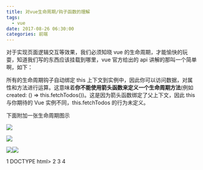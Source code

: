 ```yaml
---
title: 对vue生命周期/钩子函数的理解
tags:
  - vue
date: 2017-08-26 06:30:00
categories: 前端
---
```


对于实现页面逻辑交互等效果，我们必须知晓 vue 的生命周期，才能愉快的玩耍，知道我们写的东西应该挂载到哪里，vue 官方给出的 api 讲解的那叫一个简单啊，如下：

所有的生命周期钩子自动绑定 this 上下文到实例中，因此你可以访问数据，对属性和方法进行运算。这意味着**你不能使用箭头函数来定义一个生命周期方法**(例如 created: () => this.fetchTodos())。这是因为箭头函数绑定了父上下文，因此 this 与你期待的 Vue 实例不同，this.fetchTodos 的行为未定义。

下面附加一张生命周期图示

![](//upload-images.jianshu.io/upload_images/2615941-444e7f8762fd0ef3.png?imageMogr2/auto-orient/strip%7CimageView2/2/w/1240)

![](http://www.jixiaokang.com/wp-content/uploads/2018/05/1213869-20170826142620121-2040456715.png)

![](http://www.jixiaokang.com/wp-content/uploads/2018/05/ContractedBlock-1.gif)![](http://www.jixiaokang.com/wp-content/uploads/2018/05/ExpandedBlockStart-1.gif)

1 DOCTYPE html>
2 <html>
3 <head>
4 <title>title>
5 <meta charset="utf-8">
6 <script type="text/javascript" src="https://cdn.jsdelivr.net/vue/2.1.3/vue.js">script>
7 head>
8 <body>
9
10 <div id="app">
11 <p>{ { message }}p>
12 div>
13
14 <script type="text/javascript">
15 var app = new Vue({ 16 el: '#app', 17 data: { 18 message: "this is a test"
19 }, 20 beforeCreate: function () { 21 console.group('beforeCreate 创建前状态===============》'); 22 console.log("%c%s", "color:red", "el : " + this.$el); //undefined
23             console.log("%c%s", "color:red", "data   : " + this.$data); //undefined
24 console.log("%c%s", "color:red", "message: " + this.message) 25 }, 26 created: function () { 27 console.group('created 创建完毕状态===============》'); 28 console.log("%c%s", "color:red", "el : " + this.$el); //undefined
29             console.log("%c%s", "color:red", "data   : " + this.$data); //已被初始化
30 console.log("%c%s", "color:red", "message: " + this.message); //已被初始化
31 }, 32 beforeMount: function () { 33 console.group('beforeMount 挂载前状态===============》'); 34 console.log("%c%s", "color:red", "el : " + (this.$el)); //已被初始化
35             console.log(this.$el); 36 console.log("%c%s", "color:red", "data : " + this.$data); //已被初始化
37             console.log("%c%s", "color:red", "message: " + this.message); //已被初始化
38 }, 39 mounted: function () { 40             console.group('mounted 挂载结束状态===============》'); 41             console.log("%c%s", "color:red", "el     : " + this.$el); //已被初始化
42 console.log(this.$el); 43             console.log("%c%s", "color:red", "data   : " + this.$data); //已被初始化
44 console.log("%c%s", "color:red", "message: " + this.message); //已被初始化
45 }, 46 beforeUpdate: function () { 47 console.group('beforeUpdate 更新前状态===============》'); 48 console.log("%c%s", "color:red", "el : " + this.$el); 49             console.log(this.$el); 50 console.log("%c%s", "color:red", "data : " + this.$data); 51             console.log("%c%s", "color:red", "message: " + this.message); 52 }, 53 updated: function () { 54             console.group('updated 更新完成状态===============》'); 55             console.log("%c%s", "color:red", "el     : " + this.$el); 56 console.log(this.$el); 57             console.log("%c%s", "color:red", "data   : " + this.$data); 58 console.log("%c%s", "color:red", "message: " + this.message); 59 }, 60 beforeDestroy: function () { 61 console.group('beforeDestroy 销毁前状态===============》'); 62 console.log("%c%s", "color:red", "el : " + this.$el); 63             console.log(this.$el); 64 console.log("%c%s", "color:red", "data : " + this.$data); 65             console.log("%c%s", "color:red", "message: " + this.message); 66 }, 67 destroyed: function () { 68             console.group('destroyed 销毁完成状态===============》'); 69             console.log("%c%s", "color:red", "el     : " + this.$el); 70 console.log(this.$el); 71             console.log("%c%s", "color:red", "data   : " + this.$data); 72 console.log("%c%s", "color:red", "message: " + this.message) 73 } 74 }) 75 script>
76 body>
77 html>

生命周期

1.  [beforeCreate](https://cn.vuejs.org/v2/api/#beforeCreate)
2.  [created](https://cn.vuejs.org/v2/api/#created)
3.  [beforeMount](https://cn.vuejs.org/v2/api/#beforeMount)
4.  [mounted](https://cn.vuejs.org/v2/api/#mounted)
5.  [beforeUpdate](https://cn.vuejs.org/v2/api/#beforeUpdate)
6.  [updated](https://cn.vuejs.org/v2/api/#updated)
7.  [activated](https://cn.vuejs.org/v2/api/#activated)
8.  [deactivated](https://cn.vuejs.org/v2/api/#deactivated)
9.  [beforeDestroy](https://cn.vuejs.org/v2/api/#beforeDestroy)
10. [destroyed](https://cn.vuejs.org/v2/api/#destroyed)

### 详解：

1.  `beforeCreate`  
    **官方说明：**在实例初始化之后，数据观测(data observer) 和 event/watcher 事件配置之前被调用。  
    **解释：**这个时期，this 变量还不能使用，在 data 下的数据，和 methods 下的方法，watcher 中的事件都不能获得到；

         beforeCreate() {
           console.log(this.page); // undefined
           console.log{this.showPage); // undefined
         },
         data() {
           return {
             page: 123
           }
         },
         methods: {
           showPage() {
             console.log(this.page);
           }
         }

2.  `created`  
    **官方说明：**实例已经创建完成之后被调用。在这一步，实例已完成以下的配置：数据观测(data observer)，属性和方法的运算， watch/event 事件回调。然而，挂载阶段还没开始，\$el 属性目前不可见。  
    **解释说明：** 这个时候可以操作 vue 实例中的数据和各种方法，但是还不能对"dom"节点进行操作；

         created() {
           console.log(this.page); // 123
           console.log{this.showPage); // ...
           $('select').select2(); // jQuery插件需要操作相关dom，不会起作用
         },
         data() {
           return {
             page: 123
           }
         },
         methods: {
           showPage() {
             console.log(this.page);
           }
         }

3.  `beforeMounte`  
    **官方说明：**在挂载开始之前被调用：相关的 render 函数首次被调用。

4.  `mounted`  
    **官方说明：**`el` 被新创建的 `vm.$el` 替换，并挂载到实例上去之后调用该钩子。如果`root`实例挂载了一个文档内元素，当 `mounted` 被调用时 `vm.$el` 也在文档内。  
    **解释说明：**挂载完毕，这时`dom`节点被渲染到文档内，一些需要`dom`的操作在此时才能正常进行

         mounted() {
           $('select').select2(); // jQuery插件可以正常使用
         },

这时初始化插件没有问题，插件能正常运行，但是这并不代表万事大吉；下面思考一个问题：

![select2](//upload-images.jianshu.io/upload_images/2480162-963129596d325d26.png?imageMogr2/auto-orient/strip%7CimageView2/2/w/1240)

select2

图中的`select`的`option`都是通过异步请求得到的，然后通过`v-for`渲染进去，到此一切看起来很正常。**还有一个需求**是当页面刷新后要保留上次一查询的条件。我通过`vue-router`来给`select`指定一个默认选项；

那么问题就来了，`option`的获得是一个异步请求，那这个请求完成的时刻和`mounted`的顺序是什么？如果`mounted`在请求成功之前执行，那将很遗憾——默认选项会设置失败

![option有默认效果的是130，select中的值还是保持全部](//upload-images.jianshu.io/upload_images/2480162-5f3d7b05331886c6.png?imageMogr2/auto-orient/strip%7CimageView2/2/w/1240)

option 有默认效果的是 130，select 中的值还是保持全部

什么时候执行`$('select').select2()`，是解决这个问题的关键。大家肯定猜到了，mounted 的确是在请求成功之前执行的，所以这时的办法就是将`$('select').select2()`的执行放到请求成功的回调里执行：

      $.getJSON(urls.agentAndCity, {pageType: this.pageType}, (res) => {
        const a = this.agentList,
        d = res.data;
        a.id = d.orgIds;
        a.name = d.orgNames;
        a.city = d.cityMap;
        $('select').select2()；
      });

本以为这样就完美解决了，但是发现还是会出现和上图一样的效果；如何是好？这时轮到[vm.\$nextTick](https://cn.vuejs.org/v2/api/#vm-nextTick-callback)登场了：  
**说明：** 将回调延迟到下次 `DOM` 更新循环之后执行。在修改数据之后立即使用它，然后等待 `DOM` 更新。  
官方示例代码：

        new Vue({
          // ...
          methods: {
          // ...
          example: function () {
          // 修改数据
          this.message = 'changed'
          // DOM 还没有更新
            this.$nextTick(function () {
              // DOM 现在更新了
              // `this` 绑定到当前实例
              this.doSomethingElse()
            })
          }
        }
      })

所以我的解决办法如下：

    $.getJSON(urls.agentAndCity, {pageType: this.pageType}, (res) => {
        const a = this.agentList,
        d = res.data;
        a.id = d.orgIds;
        a.name = d.orgNames;
        a.city = d.cityMap;
        this.$nextTick(() => {
          $('select').select2();
        });
      });

至此这个问题才算比较满意的解决
